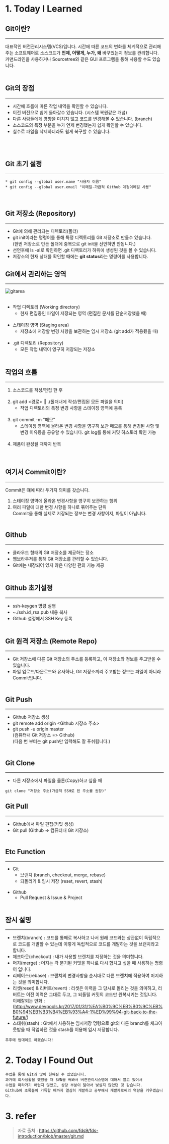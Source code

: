 # 1. Today I Learned

## Git이란?
---
대표적인 버전관리시스템(VCS)입니다.
시간에 따른 코드의 변화를 체계적으로 관리해주는 소프트웨어로
소스코드가 <strong>언제, 어떻게, 누가, 왜</strong> 바꾸었는지 정보를 관리합니다.
커맨드라인을 사용하거나 Sourcetree와 같은 GUI 프로그램을 통해 사용할 수도 있습니다.
<br/>
<br/>

## Git의 장점
---
* 시간에 흐름에 따른 작업 내역을 확인할 수 있습니다.
* 이전 버전으로 쉽게 돌아갈수 있습니다. (시스템 복원같은 개념)
* 다른 사람들에게 영향을 미치지 않고 코드를 변경해볼 수 있습니다. (branch)
* 소스코드의 특정 부분을 누가 언제 변경했는지 쉽게 확인할 수 있습니다.
* 실수로 파일을 삭제하더라도 쉽게 복구할 수 있습니다.
<br/>
<br/>

## Git 초기 설정
---
    * git config --global user.name "사용자 이름"
    * git config --global user.email "이메일-가급적 Github 계정이메일 사용"

<br/>

## Git 저장소 (Repository)
---
* Git에 의해 관리되는 디렉토리(폴더)
* git init이라는 명령어를 통해 특정 디렉토리를 Git 저장소로 만들수 있습니다.<br/>
  (한번 저장소로 만든 폴더에 중복으로 git init을 선언하면 안됩니다.)
* 선언후에 ls -al로 확인하면 .git 디렉토리가 하위에 생성된 것을 볼 수 있습니다.
* 저장소의 현재 상태를 확인할 때에는 <strong>git status</strong>라는 명령어를 사용합니다.

## Git에서 관리하는 영역
---
![gitarea](https://github.com/fds9/fds-introduction/raw/master/images/git-scheme.png)
<br/><br/>

* 작업 디렉토리 (Working directory)
    - 현재 편집중인 파일이 저장되는 영역 (편집한 문서를 단순저장했을 때)<br/><br/>
* 스테이징 영역 (Staging area)
    - 저장소에 저장할 변경 사항을 보관하는 임시 저장소 (git add가 적용됬을 때)<br/><br/>
* .git 디렉토리 (Repository)
    - 모든 작업 내역이 영구히 저장되는 저장소<br/><br/>


## 작업의 흐름
---
1. 소스코드를 작성/편집 한 후<br/><br/>
2. git add <경로> || .(폴더내에 작성/편집된 모든 파일을 의미)
    - 작업 디렉토리의 특정 변경 사항을 스테이징 영역에 등록<br/><br/>
3. git commit -m "메모"
    - 스테이징 영역에 올라온 변경 사항을 영구히 보관
      메모를 통해 변경된 사항 및 변경 이유등을 공유할 수 있습니다.
      git log를 통해 커밋 히스토리 확인 가능<br/><br/>
4. 제품이 완성될 때까지 반복<br/><br/><br/>

## 여기서 Commit이란?
---
Commit은 떄에 따라 두가지 의미를 갖습니다.<br/>
1. 스테이징 영역에 올라온 변경사항을 영구히 보관하는 행위<br/>
2. 여러 파일에 대한 변경 사항을 하나로 묶어주는 단위<br/>
Commit을 통해 실제로 저장되는 정보는 변경 사항이지, 파일이 아닙니다.<br/><br/>

## Github
---
* 클라우드 형태의 Git 저장소를 제공하는 장소
* 웹브라우저를 통해 Git 저장소를 관리할 수 있습니다.
* Git에는 내장되어 있지 않은 다양한 편의 기능 제공<br/><br/>

## Github 초기설정
---
* ssh-keygen 명령 실행
* ~./ssh.id_rsa.pub 내용 복사
* Github 설정에서 SSH Key 등록<br/><br/>

## Git 원격 저장소 (Remote Repo)
---
* Git 저장소에 다른 Git 저장소의 주소를 등록하고, 이 저장소와 정보를 주고받을 수 있습니다.
* 파일 업로드/다운로드와 유사하나, Git 저장소끼리 주고받는 정보는 파일이 아니라 Commit입니다.<br/><br/>

## Git Push
---
* Github 저장소 생성
* git remote add origin <Github 저장소 주소>
* git push -u origin master<br/>
  (컴퓨터내 Git 저장소 => Github)<br/>
  (다음 번 부터는 git push만 입력해도 잘 푸쉬됩니다.)<br/><br/>

## Git Clone
---
* 다른 저장소에서 파일을 클론(Copy)하고 싶을 때
```
git clone "저장소 주소(가급적 SSH로 된 주소를 권장)"
```  

## Git Pull
---
* Github에서 파일 편집(커밋 생성)
* Git pull (Github => 컴퓨터내 Git 저장소)<br/><br/>

## Etc Function
---
* Git
    - 브랜치 (branch, checkout, merge, rebase)
    - 되돌리기 & 임시 저장 (reset, revert, stash)<br/><br/>
* Github
    - Pull Request & Issue & Project<br/><br/>

## 잠시 설명
---
* 브랜치(branch) : 코드를 통째로 복사하고 나서 원래 코드와는 상관없이 독립적으로 코드를 개발할 수 있는데 이렇게 독립적으로 코드를 개발하는 것을 브랜치라고 합니다.
* 체크아웃(checkout) : 내가 사용할 브랜치를 지정하는 것을 의미합니다.    
* 머지(merge) : 머지는 각 분기된 커밋을 하나로 다시 합치고 싶을 때 사용하는 명령어 입니다.
* 리베이스(rebase) : 브랜치의 변경사항을 순서대로 다른 브랜치에 적용하여 머지하는 것을 의미합니다.
* 리셋(reset) & 리버트(revert) : 리셋은 이력을 그 당시로 돌리는 것을 의미하고, 리버트는 이전 이력은 그대로 두고, 그 되돌릴 커밋의 코드만 원복시키는 것입니다.<br/>
  이해잘되는 만화 : (http://www.devpools.kr/2017/01/31/%EA%B0%9C%EB%B0%9C%EB%B0%94%EB%B3%B4%EB%93%A4-1%ED%99%94-git-back-to-the-future/)                   
* 스태쉬(stash) : Git에서 사용하는 임시저장 명령으로 git의 다른 branch를 체크아웃받을 때 작업하던 것을 stash를 이용해 임시 저장합니다.

```
추후에 업데이트 하겠습니다!
```
# 2. Today I Found Out
```
수업을 통해 Git과 많이 친해질 수 있었습니다.
과거에 회사생활을 했었을 때 SVN을 써봐서 버젼관리시스템에 대해서 알고 있어서
수업을 따라가기 어렵지 않았고, 상당 부분이 닮아서 낯설지 않았던 것 같습니다.
Github에 초록불이 가득할 때까지 열심히 개발하고 공부해서 개발자로써의 역량을 키우겠습니다.
```

# 3. refer
> 자료 출처 : https://github.com/fds9/fds-introduction/blob/master/git.md